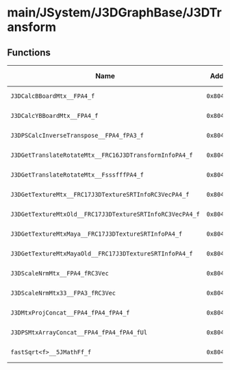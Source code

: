 # main/JSystem/J3DGraphBase/J3DTransform

## Functions

| Name | Address | Match % |
|------|---------|---------|
| `J3DCalcBBoardMtx__FPA4_f` | `0x804239D0` | :x: (0.0%) |
| `J3DCalcYBBoardMtx__FPA4_f` | `0x80423AF8` | :x: (0.0%) |
| `J3DPSCalcInverseTranspose__FPA4_fPA3_f` | `0x80423C0C` | :x: (0.0%) |
| `J3DGetTranslateRotateMtx__FRC16J3DTransformInfoPA4_f` | `0x80423CD4` | :x: (0.0%) |
| `J3DGetTranslateRotateMtx__FsssfffPA4_f` | `0x80423DC4` | :x: (0.0%) |
| `J3DGetTextureMtx__FRC17J3DTextureSRTInfoRC3VecPA4_f` | `0x80423E74` | :x: (0.0%) |
| `J3DGetTextureMtxOld__FRC17J3DTextureSRTInfoRC3VecPA4_f` | `0x80423F28` | :x: (0.0%) |
| `J3DGetTextureMtxMaya__FRC17J3DTextureSRTInfoPA4_f` | `0x80423FDC` | :x: (0.0%) |
| `J3DGetTextureMtxMayaOld__FRC17J3DTextureSRTInfoPA4_f` | `0x8042408C` | :x: (0.0%) |
| `J3DScaleNrmMtx__FPA4_fRC3Vec` | `0x8042413C` | :x: (0.0%) |
| `J3DScaleNrmMtx33__FPA3_fRC3Vec` | `0x804241A0` | :x: (0.0%) |
| `J3DMtxProjConcat__FPA4_fPA4_fPA4_f` | `0x804241F4` | :x: (0.0%) |
| `J3DPSMtxArrayConcat__FPA4_fPA4_fPA4_fUl` | `0x80424318` | :x: (0.0%) |
| `fastSqrt<f>__5JMathFf_f` | `0x804243F4` | :x: (0.0%) |